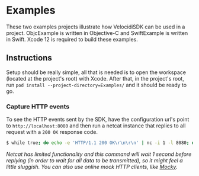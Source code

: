 # Examples

These two examples projects illustrate how VelocidiSDK can be used in a project. ObjcExample is written in Objective-C and SwiftExample is written in Swift.
Xcode 12 is required to build these examples.

## Instructions

Setup should be really simple, all that is needed is to open the workspace (located at the project's root) with Xcode. After that, in the project's root, run `pod install --project-directory=Examples/` and it should be ready to go.

### Capture HTTP events

To see the HTTP events sent by the SDK, have the configuration url's point to `http://localhost:8080` and then run a netcat instance that replies to all request with a `200 OK` response code.

```bash
$ while true; do echo -e 'HTTP/1.1 200 OK\r\n\r\n' | nc -i 1 -l 8080; done
```

_Netcat has limited functionality and this command will wait 1 second before replying (in order to wait for all data to be transmitted), so it might feel a little sluggish. You can also use online mock HTTP clients, like [Mocky](https://www.mocky.io/)._ 
